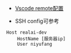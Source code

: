 - [Vscode remote配置](https://zhuanlan.zhihu.com/p/141205262)

- SSH config可参考
```
Host realai-dev
	HostName [服务器ip]
	User niyufang
```
